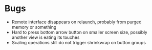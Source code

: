 Bugs
====

* Remote interface disappears on relaunch, probably from purged memory or something
* Hard to press bottom arrow button on smaller screen size, possibly another view is eating its touches
* Scaling operations still do not trigger shrinkwrap on button groups
